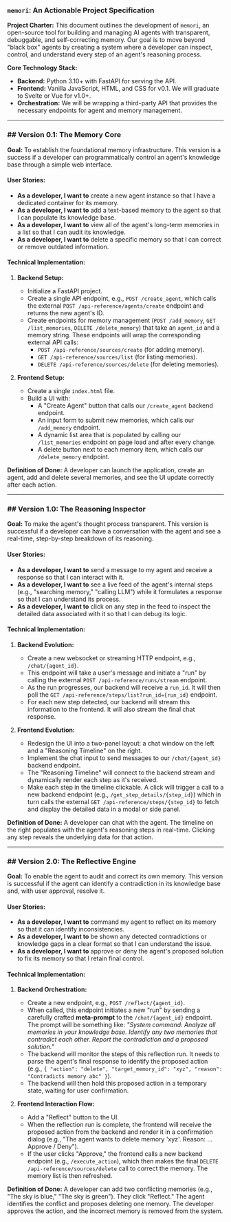 ### **`memori`: An Actionable Project Specification**

**Project Charter:** This document outlines the development of `memori`, an open-source tool for building and managing AI agents with transparent, debuggable, and self-correcting memory. Our goal is to move beyond "black box" agents by creating a system where a developer can inspect, control, and understand every step of an agent's reasoning process.

**Core Technology Stack:**
* **Backend:** Python 3.10+ with FastAPI for serving the API.
* **Frontend:** Vanilla JavaScript, HTML, and CSS for v0.1. We will graduate to Svelte or Vue for v1.0+.
* **Orchestration:** We will be wrapping a third-party API that provides the necessary endpoints for agent and memory management.

---

### ## Version 0.1: The Memory Core

**Goal:** To establish the foundational memory infrastructure. This version is a success if a developer can programmatically control an agent's knowledge base through a simple web interface.



#### **User Stories:**
* **As a developer, I want to** create a new agent instance so that I have a dedicated container for its memory.
* **As a developer, I want to** add a text-based memory to the agent so that I can populate its knowledge base.
* **As a developer, I want to** view all of the agent's long-term memories in a list so that I can audit its knowledge.
* **As a developer, I want to** delete a specific memory so that I can correct or remove outdated information.

#### **Technical Implementation:**
1.  **Backend Setup:**
    * Initialize a FastAPI project.
    * Create a single API endpoint, e.g., `POST /create_agent`, which calls the external `POST /api-reference/agents/create` endpoint and returns the new agent's ID.
    * Create endpoints for memory management (`POST /add_memory`, `GET /list_memories`, `DELETE /delete_memory`) that take an `agent_id` and a memory string. These endpoints will wrap the corresponding external API calls:
        * `POST /api-reference/sources/create` (for adding memory).
        * `GET /api-reference/sources/list` (for listing memories).
        * `DELETE /api-reference/sources/delete` (for deleting memories).

2.  **Frontend Setup:**
    * Create a single `index.html` file.
    * Build a UI with:
        * A "Create Agent" button that calls our `/create_agent` backend endpoint.
        * An input form to submit new memories, which calls our `/add_memory` endpoint.
        * A dynamic list area that is populated by calling our `/list_memories` endpoint on page load and after every change.
        * A delete button next to each memory item, which calls our `/delete_memory` endpoint.

**Definition of Done:** A developer can launch the application, create an agent, add and delete several memories, and see the UI update correctly after each action.

---

### ## Version 1.0: The Reasoning Inspector

**Goal:** To make the agent's thought process transparent. This version is successful if a developer can have a conversation with the agent and see a real-time, step-by-step breakdown of its reasoning.



#### **User Stories:**
* **As a developer, I want to** send a message to my agent and receive a response so that I can interact with it.
* **As a developer, I want to** see a live feed of the agent's internal steps (e.g., "searching memory," "calling LLM") while it formulates a response so that I can understand its process.
* **As a developer, I want to** click on any step in the feed to inspect the detailed data associated with it so that I can debug its logic.

#### **Technical Implementation:**
1.  **Backend Evolution:**
    * Create a new websocket or streaming HTTP endpoint, e.g., `/chat/{agent_id}`.
    * This endpoint will take a user's message and initiate a "run" by calling the external `POST /api-reference/runs/stream` endpoint.
    * As the run progresses, our backend will receive a `run_id`. It will then poll the `GET /api-reference/steps/list?run_id={run_id}` endpoint.
    * For each new step detected, our backend will stream this information to the frontend. It will also stream the final chat response.

2.  **Frontend Evolution:**
    * Redesign the UI into a two-panel layout: a chat window on the left and a "Reasoning Timeline" on the right.
    * Implement the chat input to send messages to our `/chat/{agent_id}` backend endpoint.
    * The "Reasoning Timeline" will connect to the backend stream and dynamically render each step as it's received.
    * Make each step in the timeline clickable. A click will trigger a call to a new backend endpoint (e.g., `/get_step_details/{step_id}`) which in turn calls the external `GET /api-reference/steps/{step_id}` to fetch and display the detailed data in a modal or side panel.

**Definition of Done:** A developer can chat with the agent. The timeline on the right populates with the agent's reasoning steps in real-time. Clicking any step reveals the underlying data for that action.

---

### ## Version 2.0: The Reflective Engine

**Goal:** To enable the agent to audit and correct its own memory. This version is successful if the agent can identify a contradiction in its knowledge base and, with user approval, resolve it.

#### **User Stories:**
* **As a developer, I want to** command my agent to reflect on its memory so that it can identify inconsistencies.
* **As a developer, I want to** be shown any detected contradictions or knowledge gaps in a clear format so that I can understand the issue.
* **As a developer, I want to** approve or deny the agent's proposed solution to fix its memory so that I retain final control.

#### **Technical Implementation:**
1.  **Backend Orchestration:**
    * Create a new endpoint, e.g., `POST /reflect/{agent_id}`.
    * When called, this endpoint initiates a new "run" by sending a carefully crafted **meta-prompt** to the `/chat/{agent_id}` endpoint. The prompt will be something like: *"System command: Analyze all memories in your knowledge base. Identify any two memories that contradict each other. Report the contradiction and a proposed solution."*
    * The backend will monitor the steps of this reflection run. It needs to parse the agent's final response to identify the proposed action (e.g., `{ "action": "delete", "target_memory_id": "xyz", "reason": "Contradicts memory abc" }`).
    * The backend will then hold this proposed action in a temporary state, waiting for user confirmation.

2.  **Frontend Interaction Flow:**
    * Add a "Reflect" button to the UI.
    * When the reflection run is complete, the frontend will receive the proposed action from the backend and render it in a confirmation dialog (e.g., "The agent wants to delete memory 'xyz'. Reason: ... Approve / Deny").
    * If the user clicks "Approve," the frontend calls a new backend endpoint (e.g., `/execute_action`), which then makes the final `DELETE /api-reference/sources/delete` call to correct the memory. The memory list is then refreshed.

**Definition of Done:** A developer can add two conflicting memories (e.g., "The sky is blue," "The sky is green"). They click "Reflect." The agent identifies the conflict and proposes deleting one memory. The developer approves the action, and the incorrect memory is removed from the system.